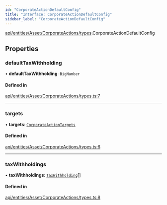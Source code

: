 ```yaml
---
id: "CorporateActionDefaultConfig"
title: "Interface: CorporateActionDefaultConfig"
sidebar_label: "CorporateActionDefaultConfig"
---
```


[api/entities/Asset/CorporateActions/types](../../../../../../../modules/API/Entities/Asset/CorporateActions/Types/Types.md).CorporateActionDefaultConfig

## Properties

### defaultTaxWithholding

• **defaultTaxWithholding**: `BigNumber`

#### Defined in

[api/entities/Asset/CorporateActions/types.ts:7](https://github.com/PolymeshAssociation/polymesh-sdk/blob/acc2284c/src/api/entities/Asset/CorporateActions/types.ts#L7)

___

### targets

• **targets**: [`CorporateActionTargets`](../../../../CorporateActionBase/Types/CorporateActionTargets/CorporateActionTargets.md)

#### Defined in

[api/entities/Asset/CorporateActions/types.ts:6](https://github.com/PolymeshAssociation/polymesh-sdk/blob/acc2284c/src/api/entities/Asset/CorporateActions/types.ts#L6)

___

### taxWithholdings

• **taxWithholdings**: [`TaxWithholding`](../../../../CorporateActionBase/Types/TaxWithholding/TaxWithholding.md)[]

#### Defined in

[api/entities/Asset/CorporateActions/types.ts:8](https://github.com/PolymeshAssociation/polymesh-sdk/blob/acc2284c/src/api/entities/Asset/CorporateActions/types.ts#L8)
